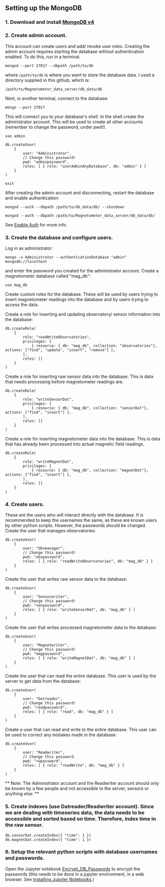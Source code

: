 ## Setting up the MongoDB

### 1. Download and install [MongoDB v4](https://www.mongodb.com/download-center?jmp=nav#community)


### 2. Create admin account.
This account can create users and add/ revoke user roles. Creating the admin account requires starting the database without authentication enabled. To do this, run in a terminal:

```
mongod --port 27017 --dbpath /path/to/db
```

where `/path/to/db` is where you want to store the database data. I used a directory supplied in this github, which is:

```
/path/to/Magnetometer_data_server/db_data/db
```

Next, in another terminal, connect to the database:

```
mongo --port 27017
```

This will connect you to your database's shell. In the shell create the administrator account. This will be used to create all other accounts (remember to change the password, under pwd!).

```
use admin

db.createUser(
    {
        user: "Administrator",
        // Change this password!
        pwd: "adminpassword",
        roles: [ { role: "userAdminAnyDatabase", db: "admin" } ]
    }
)

exit
```

After creating the admin account and disconnecting, restart the database and enable authentication:

```
mongod --auth --dbpath /path/to/db_data/db/ --shutdown

mongod --auth --dbpath /path/to/Magnetometer_data_server/db_data/db/
```

See [Enable Auth](https://docs.mongodb.com/manual/tutorial/enable-authentication/) for more info.



### 3. Create the database and configure users.

Log in as administrator:

```
mongo -u Administrator --authenticationDatabase "admin" mongodb://localhost
```

and enter the password you created for the administrator account.
Create a magnetometer database called "mag_db":

```
use mag_db
```

Create custom roles for the database. These will be used by users trying to insert magnetometer readings into the database and by users trying to access the data.

Create a role for inserting and updating observatory/ sensor information into the database:

```
db.createRole(
    {
        role: "readWriteObservatories",
        privileges: [
            { resource: { db: "mag_db", collection: "observatories"}, actions: ["find", "update", "insert", "remove"] },
        ],
        roles: []
    }
)
```

Create a role for inserting raw sensor data into the database. This is data that needs processing before magnetometer readings are.

```
db.createRole(
    {
        role: "writeSensorDat",
        privileges: [
            { resource: { db: "mag_db", collection: "sensorDat"}, actions: ["find", "insert"] },
        ],
        roles: []
    }
)
```

Create a role for inserting magnetometer data into the database. This is data that has already been processed into actual magnetic field readings.

```
db.createRole(
    {
        role: "writeMagnetDat",
        privileges: [
            { resource: { db: "mag_db", collection: "magnetDat"}, actions: ["find", "insert"] },
        ],
        roles: []
    }
)
```


### 4. Create users.

These are the users who will interact directly with the database. It is recommended to keep the usernames the same, as these are known users by other python scripts. However, the passwords should be changed.
Create the user that manages observatories:

```
db.createUser(
    {
        user: "Obsmanager",
        // Change this password!
        pwd: "obspassword",
        roles: [ { role: "readWriteObservatories", db: "mag_db" } ]
    }
)
```

Create the user that writes raw sensor data to the database:

```
db.createUser(
    {
        user: "Sensorwriter",
        // Change this password!
        pwd: "senpassword",
        roles: [ { role: "writeSensorDat", db: "mag_db" } ]
    }
)
```

Create the user that writes processed magnetometer data to the database:

```
db.createUser(
    {
        user: "Magnetwriter",
        // Change this password!
        pwd: "magpassword",
        roles: [ { role: "writeMagnetDat", db: "mag_db" } ]
    }
)
```

Create the user that can read the entire database. This user is used by the server to get data from the database:

```
db.createUser(
    {
        user: "Datreader",
        // Change this password!
        pwd: "readpassword",
        roles: [ { role: "read", db: "mag_db" } ]
    }
)
```

Create a user that can read and write to the entire database. This user can be used to correct any mistakes made in the database:
```
db.createUser(
    {
        user: "Readwriter",
        // Change this password.
        pwd: "rwpassword",
        roles: [ { role: "readWrite", db: "mag_db" } ]
    }
)
```

** Note: The Administrator account and the Readwriter account should only be known by a few people and not accessible to the server, sensors or anything else. **


### 5. Create indexes (use Datreader/Readwriter account). Since we are dealing with timeseries data, the data needs to be accessible and sorted based on time. Therefore, index time in the raw sensor.

```
db.sensorDat.createIndex({ "time": 1 })
db.magnetDat.createIndex({ "time": 1 })
```

### 6. Setup the relevant python scripts with database usernames and passwords.

Open the Jupyter notebook [Encrypt_DB_Passwords](file://Encrypt_DB_passwords.ipynb) to encrypt the passwords (this needs to be done in a jupyter environment, in a web browser. See [Installing Jupyter Notebooks](https://jupyter.readthedocs.io/en/latest/projects/content-projects.html).)
